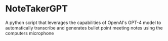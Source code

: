 # NoteTakerGPT
A python script that leverages the capabilities of OpenAI's GPT-4 model to automatically transcribe and generates bullet point meeting notes using the computers microphone
